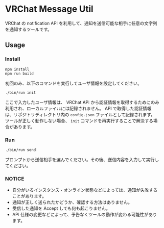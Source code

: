 # VRChat Message Util

VRChat の notification API を利用して、通知を送信可能な相手に任意の文字列を通知するツールです。

## Usage

### Install

```
npm install
npm run build
```

初回のみ、以下のコマンドを実行してユーザ情報を設定してください。

```
./bin/run init
```

ここで入力したユーザ情報は、 VRChat API から認証情報を取得するためにのみ利用され、ローカルファイルには記録されません。
API で取得した認証情報は、リポジトリディレクトリ内の `config.json` ファイルとして記録されます。
ツールが正しく動作しない場合、 `init` コマンドを再実行することで解決する場合があります。

### Run

```
./bin/run send
```

プロンプトから送信相手を選んでください。その後、送信内容を入力して実行してください。

### NOTICE

- 自分がいるインスタンス・オンライン状態などによっては、通知が失敗することがあります。
- 通知が正しく送られたかどうか、確認する方法はありません。
- 受信した通知を Accept しても何も起こりません。
- API 仕様の変更などによって、予告なくツールの動作が変わる可能性があります。
